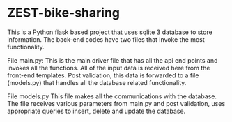 # ZEST-bike-sharing
This is a Python flask based project that uses sqlite 3 database to store information.
The back-end codes have two files that invoke the most functionality.

File main.py:
  This is the main driver file that has all the api end points and invokes all the functions.
  All of the input data is received here from the front-end templates. Post validation, this data is forwarded to a file (models.py) that handles all the database related functionality.

File models.py 
  This file makes all the communications with the database.
  The file receives various parameters from main.py and post validation, uses appropriate queries to insert, delete and update the database.
  
  
  
  
